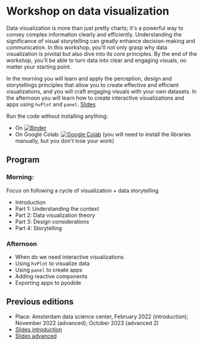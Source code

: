 # Workshop on data visualization

Data visualization is more than just pretty charts; it's a powerful way to convey complex information clearly and efficiently. Understanding the significance of visual storytelling can greatly enhance decision-making and communication. In this workshop, you'll not only grasp why data visualization is pivotal but also dive into its core principles. By the end of the workshop, you'll be able to turn data into clear and engaging visuals, no matter your starting point.


In the morning you will learn and apply the perception, design and storytellings principles that allow you to create effective and efficient visualizations, and you will craft engaging visuals with your own datasets. In the afternoon you will learn how to create interactive visualizations and apps using `hvPlot` and `panel`.
[Slides](https://github.com/jgarciab/workshop_data_viz/raw/main/advanced/slides/20231019.pdf)



Run the code without installing anything:
- On [![Binder](https://mybinder.org/badge_logo.svg)](https://mybinder.org/v2/gh/jgarciab/workshop_data_viz/HEAD)
- On Google Colab: [![Google Colab](https://colab.research.google.com/assets/colab-badge.svg)](https://colab.research.google.com/github/jgarciab/workshop_data_viz) (you will need to install the libraries manually, but you don't lose your work)


## Program
### Morning: 
Focus on following a cycle of visualization + data storytelling
- Introduction
- Part 1: Understanding the context
- Part 2: Data visualization theory
- Part 3: Design considerations
- Part 4: Storytelling

### Afternoon
- When do we need interactive visualizations
- Using `hvPlot` to visualize data
- Using `panel` to create apps
- Adding reactive components
- Exporting apps to pyodide



## Previous editions
- Place: Amsterdam data science center, February 2022 (introduction); November 2022 (advanced); October 2023 (advanced 2)
- [Slides introduction](https://github.com/jgarciab/workshop_data_viz/raw/main/introduction/slides/20220218.pdf)
- [Slides advanced](https://github.com/jgarciab/workshop_data_viz/raw/main/advanced/slides/20221028.pdf)

